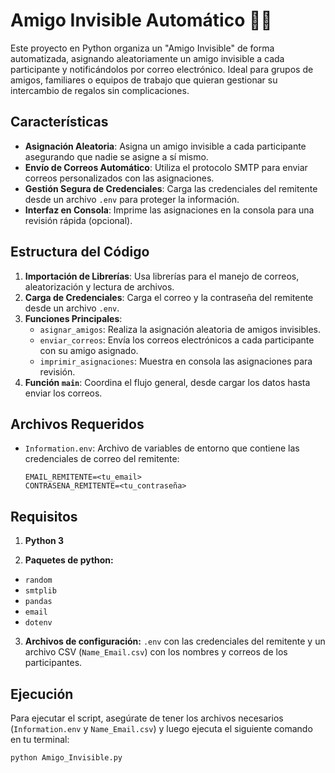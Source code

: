 # Amigo Invisible Automático 🎅🤫

Este proyecto en Python organiza un "Amigo Invisible" de forma automatizada, asignando aleatoriamente un amigo invisible a cada participante y notificándolos por correo electrónico. Ideal para grupos de amigos, familiares o equipos de trabajo que quieran gestionar su intercambio de regalos sin complicaciones.

## Características

- **Asignación Aleatoria**: Asigna un amigo invisible a cada participante asegurando que nadie se asigne a sí mismo.
- **Envío de Correos Automático**: Utiliza el protocolo SMTP para enviar correos personalizados con las asignaciones.
- **Gestión Segura de Credenciales**: Carga las credenciales del remitente desde un archivo `.env` para proteger la información.
- **Interfaz en Consola**: Imprime las asignaciones en la consola para una revisión rápida (opcional).

## Estructura del Código

1. **Importación de Librerías**: Usa librerías para el manejo de correos, aleatorización y lectura de archivos.
2. **Carga de Credenciales**: Carga el correo y la contraseña del remitente desde un archivo `.env`.
3. **Funciones Principales**:
   - `asignar_amigos`: Realiza la asignación aleatoria de amigos invisibles.
   - `enviar_correos`: Envía los correos electrónicos a cada participante con su amigo asignado.
   - `imprimir_asignaciones`: Muestra en consola las asignaciones para revisión.
4. **Función `main`**: Coordina el flujo general, desde cargar los datos hasta enviar los correos.

## Archivos Requeridos

- `Information.env`: Archivo de variables de entorno que contiene las credenciales de correo del remitente:
  ```plaintext
  EMAIL_REMITENTE=<tu_email>
  CONTRASENA_REMITENTE=<tu_contraseña>

## Requisitos

1. **Python 3**
   
2. **Paquetes de python:**
  - `random`
  - `smtplib`
  - `pandas`
  - `email`
  - `dotenv`

3. **Archivos de configuración:**
     `.env` con las credenciales del remitente y un archivo CSV (`Name_Email.csv`) con los nombres y correos de los participantes.

## Ejecución

Para ejecutar el script, asegúrate de tener los archivos necesarios (`Information.env` y `Name_Email.csv`) y luego ejecuta el siguiente comando en tu terminal:
```plaintext
python Amigo_Invisible.py


